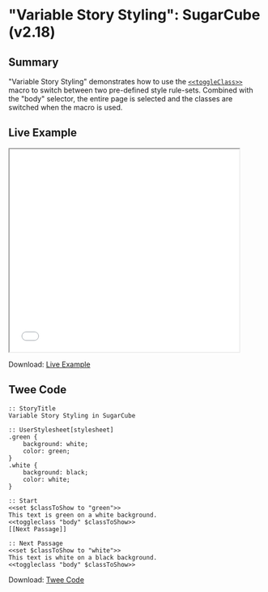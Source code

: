 # "Variable Story Styling": SugarCube (v2.18)

## Summary

"Variable Story Styling" demonstrates how to use the [`<<toggleClass>>`](http://www.motoslave.net/sugarcube/2/docs/macros.html#macros-toggleclass) macro to switch between two pre-defined style rule-sets. Combined with the "body" selector, the entire page is selected and the classes are switched when the macro is used.

## Live Example

<section>
<iframe src="sugarcube_storystyling_example.html" height=400 width=90%></iframe>

Download: <a href="sugarcube_storystyling_example.html" target="_blank">Live Example</a>
</section>

## Twee Code

```twee
:: StoryTitle
Variable Story Styling in SugarCube

:: UserStylesheet[stylesheet]
.green {
	background: white;
  	color: green;
}
.white {
	background: black;
  	color: white;
}

:: Start
<<set $classToShow to "green">>
This text is green on a white background.
<<toggleclass "body" $classToShow>>
[[Next Passage]]

:: Next Passage
<<set $classToShow to "white">>
This text is white on a black background.
<<toggleclass "body" $classToShow>>

```

Download: <a href="sugarcube_storystyling_twee.txt" target="_blank">Twee Code</a>
